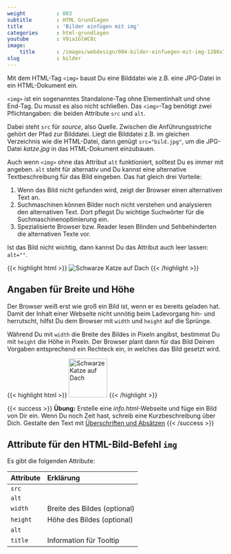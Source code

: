 ```yaml
---
weight          : 003
subtitle        : HTML Grundlagen
title           : 'Bilder einfügen mit img'
categories      : html-grundlagen
youtube         : V9ia1GlWC8c
image:
    title       : /images/webdesign/004-bilder-einfuegen-mit-img-1280x720.jpg
slug            : bilder
---
```

Mit dem HTML-Tag `<img>` baust Du eine Bilddatei wie z.B. eine JPG-Datei in ein HTML-Dokument ein.
<!-- readmore -->

`<img>` ist ein sogenanntes Standalone-Tag ohne Elementinhalt und ohne End-Tag. Du musst es also nicht schließen. Das `<img>`-Tag benötigt zwei Pflichtangaben: die beiden Attribute `src` und `alt`.

Dabei steht `src` für _source_, also Quelle. Zwischen die Anführungsstriche gehört der Pfad zur Bilddatei. Liegt die Bilddatei z.B. im gleichen Verzeichnis wie die HTML-Datei, dann genügt `src="bild.jpg"`, um die JPG-Datei _katze.jpg_ in das HTML-Dokument einzubauen.

Auch wenn `<img>` ohne das Attribut `alt` funktioniert, solltest Du es immer mit angeben. `alt` steht für alternativ und Du kannst eine alternative Textbeschreibung für das Bild eingeben. Das hat gleich drei Vorteile:

1. Wenn das Bild nicht gefunden wird, zeigt der Browser einen alternativen Text an.
2. Suchmaschinen können Bilder noch nicht verstehen und analysieren den alternativen Text. Dort pflegst Du wichtige Suchwörter für die Suchmaschinenoptimierung ein.
3. Spezialisierte Browser bzw. Reader lesen Blinden und Sehbehinderten die alternativen Texte vor.

Ist das Bild nicht wichtig, dann kannst Du das Attribut auch leer lassen: `alt=""`.

{{< highlight html >}}
<img src="katze.jpg" alt="Schwarze Katze auf Dach">
{{< /highlight >}}

## Angaben für Breite und Höhe

Der Browser weiß erst wie groß ein Bild ist, wenn er es bereits geladen hat. Damit der Inhalt einer Webseite nicht unnötig beim Ladevorgang hin- und herrutscht, hilfst Du dem Browser mit `width` und `height` auf die Sprünge.

Während Du mit `width` die Breite des Bildes in Pixeln angibst, bestimmst Du mit `height` die Höhe in Pixeln. Der Browser plant dann für das Bild Deinen Vorgaben entsprechend ein Rechteck ein, in welches das Bild gesetzt wird.

{{< highlight html >}}
<img src="katze.jpg" widht="160" height="90" alt="Schwarze Katze auf Dach">
{{< /highlight >}}


{{< success >}}
**Übung:** Erstelle eine *info.html*-Webseite und füge ein Bild von Dir ein. Wenn Du noch Zeit hast, schreib eine Kurzbeschreibung über Dich. Gestalte den Text mit <a href="http://webdesign.phlow.de/html-absaetze-ueberschriften-zeilenumbruch/">Überschriften und Absätzen</a>
{{< /success >}}

## Attribute für den HTML-Bild-Befehl `img`

Es gibt die folgenden Attribute:

|  Attribute   |  Erklärung |
|:-------------|:-----------|
| `src`           |      |
| `alt`           |      |
| `width`           | Breite des Bildes (optional)     |
| `height`           | Höhe des Bildes (optional)      |
| `alt`           |      |
| `title`           | Information für Tooltip     |
